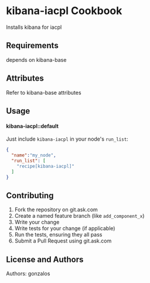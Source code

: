 kibana-iacpl Cookbook
====================
Installs kibana for iacpl

Requirements
------------
depends on kibana-base

Attributes
----------
Refer to kibana-base attributes

Usage
-----
#### kibana-iacpl::default
Just include `kibana-iacpl` in your node's `run_list`:

```json
{
  "name":"my_node",
  "run_list": [
    "recipe[kibana-iacpl]"
  ]
}
```

Contributing
------------

1. Fork the repository on git.ask.com
2. Create a named feature branch (like `add_component_x`)
3. Write your change
4. Write tests for your change (if applicable)
5. Run the tests, ensuring they all pass
6. Submit a Pull Request using git.ask.com

License and Authors
-------------------
Authors: gonzalos
